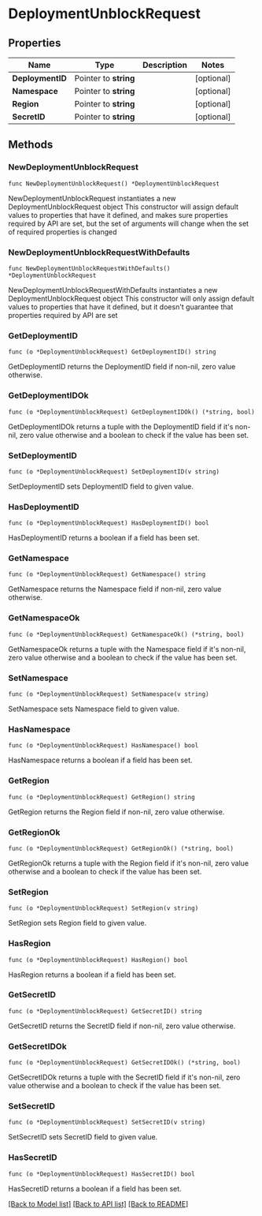 # DeploymentUnblockRequest

## Properties

Name | Type | Description | Notes
------------ | ------------- | ------------- | -------------
**DeploymentID** | Pointer to **string** |  | [optional] 
**Namespace** | Pointer to **string** |  | [optional] 
**Region** | Pointer to **string** |  | [optional] 
**SecretID** | Pointer to **string** |  | [optional] 

## Methods

### NewDeploymentUnblockRequest

`func NewDeploymentUnblockRequest() *DeploymentUnblockRequest`

NewDeploymentUnblockRequest instantiates a new DeploymentUnblockRequest object
This constructor will assign default values to properties that have it defined,
and makes sure properties required by API are set, but the set of arguments
will change when the set of required properties is changed

### NewDeploymentUnblockRequestWithDefaults

`func NewDeploymentUnblockRequestWithDefaults() *DeploymentUnblockRequest`

NewDeploymentUnblockRequestWithDefaults instantiates a new DeploymentUnblockRequest object
This constructor will only assign default values to properties that have it defined,
but it doesn't guarantee that properties required by API are set

### GetDeploymentID

`func (o *DeploymentUnblockRequest) GetDeploymentID() string`

GetDeploymentID returns the DeploymentID field if non-nil, zero value otherwise.

### GetDeploymentIDOk

`func (o *DeploymentUnblockRequest) GetDeploymentIDOk() (*string, bool)`

GetDeploymentIDOk returns a tuple with the DeploymentID field if it's non-nil, zero value otherwise
and a boolean to check if the value has been set.

### SetDeploymentID

`func (o *DeploymentUnblockRequest) SetDeploymentID(v string)`

SetDeploymentID sets DeploymentID field to given value.

### HasDeploymentID

`func (o *DeploymentUnblockRequest) HasDeploymentID() bool`

HasDeploymentID returns a boolean if a field has been set.

### GetNamespace

`func (o *DeploymentUnblockRequest) GetNamespace() string`

GetNamespace returns the Namespace field if non-nil, zero value otherwise.

### GetNamespaceOk

`func (o *DeploymentUnblockRequest) GetNamespaceOk() (*string, bool)`

GetNamespaceOk returns a tuple with the Namespace field if it's non-nil, zero value otherwise
and a boolean to check if the value has been set.

### SetNamespace

`func (o *DeploymentUnblockRequest) SetNamespace(v string)`

SetNamespace sets Namespace field to given value.

### HasNamespace

`func (o *DeploymentUnblockRequest) HasNamespace() bool`

HasNamespace returns a boolean if a field has been set.

### GetRegion

`func (o *DeploymentUnblockRequest) GetRegion() string`

GetRegion returns the Region field if non-nil, zero value otherwise.

### GetRegionOk

`func (o *DeploymentUnblockRequest) GetRegionOk() (*string, bool)`

GetRegionOk returns a tuple with the Region field if it's non-nil, zero value otherwise
and a boolean to check if the value has been set.

### SetRegion

`func (o *DeploymentUnblockRequest) SetRegion(v string)`

SetRegion sets Region field to given value.

### HasRegion

`func (o *DeploymentUnblockRequest) HasRegion() bool`

HasRegion returns a boolean if a field has been set.

### GetSecretID

`func (o *DeploymentUnblockRequest) GetSecretID() string`

GetSecretID returns the SecretID field if non-nil, zero value otherwise.

### GetSecretIDOk

`func (o *DeploymentUnblockRequest) GetSecretIDOk() (*string, bool)`

GetSecretIDOk returns a tuple with the SecretID field if it's non-nil, zero value otherwise
and a boolean to check if the value has been set.

### SetSecretID

`func (o *DeploymentUnblockRequest) SetSecretID(v string)`

SetSecretID sets SecretID field to given value.

### HasSecretID

`func (o *DeploymentUnblockRequest) HasSecretID() bool`

HasSecretID returns a boolean if a field has been set.


[[Back to Model list]](../README.md#documentation-for-models) [[Back to API list]](../README.md#documentation-for-api-endpoints) [[Back to README]](../README.md)


